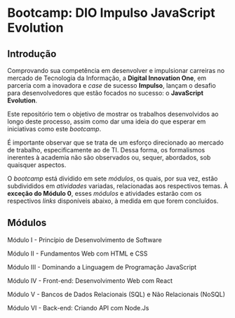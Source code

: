 <!-- // Copyright 2022 Franklin Siqueira.
// SPDX-License-Identifier: Apache-2.0 -->
# Bootcamp: DIO Impulso JavaScript Evolution

## Introdução

Comprovando sua competência em desenvolver e impulsionar carreiras no mercado de Tecnologia da Informação, a **Digital Innovation One**, em parceria com a inovadora e *case* de sucesso **Impulso**, lançam o desafio para desenvolvedores que estão focados no sucesso: o **JavaScript Evolution**.

Este repositório tem o objetivo de mostrar os trabalhos desenvolvidos ao longo deste processo, assim como dar uma ideia do que esperar em iniciativas como este *bootcamp*.

É importante observar que se trata de um esforço direcionado ao mercado de trabalho, especificamente ao de TI. Dessa forma, os formalismos inerentes à academia não são observados ou, sequer, abordados, sob quaisquer aspectos.

O *bootcamp* está dividido em sete *módulos*, os quais, por sua vez, estão subdivididos em *atividades* variadas, relacionadas aos respectivos temas. À **exceção do Módulo 0**, esses *módulos* e atividades estarão com os respectivos *links* disponíveis abaixo, à medida em que forem concluídos.

## Módulos

Módulo I - Princípio de Desenvolvimento de Software

Módulo II - Fundamentos Web com HTML e CSS

Módulo III - Dominando a Linguagem de Programação JavaScript

Módulo IV - Front-end: Desenvolvimento Web com React

Módulo V - Bancos de Dados Relacionais (SQL) e Não Relacionais (NoSQL)

Módulo VI - Back-end: Criando API com Node.Js
